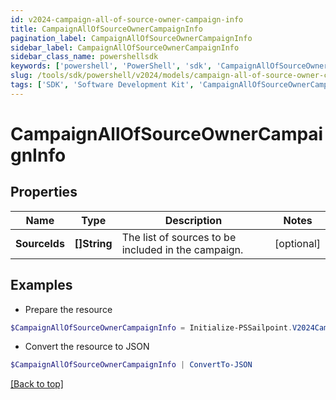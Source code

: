 ```yaml
---
id: v2024-campaign-all-of-source-owner-campaign-info
title: CampaignAllOfSourceOwnerCampaignInfo
pagination_label: CampaignAllOfSourceOwnerCampaignInfo
sidebar_label: CampaignAllOfSourceOwnerCampaignInfo
sidebar_class_name: powershellsdk
keywords: ['powershell', 'PowerShell', 'sdk', 'CampaignAllOfSourceOwnerCampaignInfo', 'V2024CampaignAllOfSourceOwnerCampaignInfo'] 
slug: /tools/sdk/powershell/v2024/models/campaign-all-of-source-owner-campaign-info
tags: ['SDK', 'Software Development Kit', 'CampaignAllOfSourceOwnerCampaignInfo', 'V2024CampaignAllOfSourceOwnerCampaignInfo']
---
```



# CampaignAllOfSourceOwnerCampaignInfo

## Properties

Name | Type | Description | Notes
------------ | ------------- | ------------- | -------------
**SourceIds** | **[]String** | The list of sources to be included in the campaign. | [optional] 

## Examples

- Prepare the resource
```powershell
$CampaignAllOfSourceOwnerCampaignInfo = Initialize-PSSailpoint.V2024CampaignAllOfSourceOwnerCampaignInfo  -SourceIds [0fbe863c063c4c88a35fd7f17e8a3df5]
```

- Convert the resource to JSON
```powershell
$CampaignAllOfSourceOwnerCampaignInfo | ConvertTo-JSON
```


[[Back to top]](#) 


